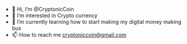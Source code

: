 - 👋 Hi, I’m @CryptonicCoin
- 👀 I’m interested in Crypto currency
- 🌱 I’m currently learning how to start making my digital money making bus
- 📫 How to reach me cryptoniccoin@gmail.com
